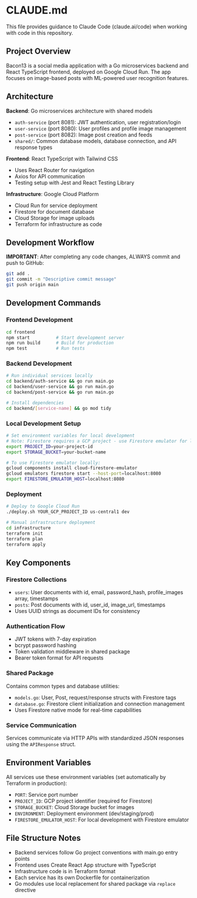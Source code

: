 # CLAUDE.md

This file provides guidance to Claude Code (claude.ai/code) when working with code in this repository.

## Project Overview

Bacon13 is a social media application with a Go microservices backend and React TypeScript frontend, deployed on Google Cloud Run. The app focuses on image-based posts with ML-powered user recognition features.

## Architecture

**Backend**: Go microservices architecture with shared models
- `auth-service` (port 8081): JWT authentication, user registration/login
- `user-service` (port 8080): User profiles and profile image management  
- `post-service` (port 8082): Image post creation and feeds
- `shared/`: Common database models, database connection, and API response types

**Frontend**: React TypeScript with Tailwind CSS
- Uses React Router for navigation
- Axios for API communication
- Testing setup with Jest and React Testing Library

**Infrastructure**: Google Cloud Platform
- Cloud Run for service deployment
- Firestore for document database
- Cloud Storage for image uploads
- Terraform for infrastructure as code

## Development Workflow

**IMPORTANT**: After completing any code changes, ALWAYS commit and push to GitHub:
```bash
git add .
git commit -m "Descriptive commit message"
git push origin main
```

## Development Commands

### Frontend Development
```bash
cd frontend
npm start          # Start development server
npm run build      # Build for production
npm test           # Run tests
```

### Backend Development
```bash
# Run individual services locally
cd backend/auth-service && go run main.go
cd backend/user-service && go run main.go  
cd backend/post-service && go run main.go

# Install dependencies
cd backend/[service-name] && go mod tidy
```

### Local Development Setup
```bash
# Set environment variables for local development
# Note: Firestore requires a GCP project - use Firestore emulator for local testing
export PROJECT_ID=your-project-id
export STORAGE_BUCKET=your-bucket-name

# To use Firestore emulator locally:
gcloud components install cloud-firestore-emulator
gcloud emulators firestore start --host-port=localhost:8080
export FIRESTORE_EMULATOR_HOST=localhost:8080
```

### Deployment
```bash
# Deploy to Google Cloud Run
./deploy.sh YOUR_GCP_PROJECT_ID us-central1 dev

# Manual infrastructure deployment
cd infrastructure
terraform init
terraform plan
terraform apply
```

## Key Components

### Firestore Collections
- `users`: User documents with id, email, password_hash, profile_images array, timestamps
- `posts`: Post documents with id, user_id, image_url, timestamps
- Uses UUID strings as document IDs for consistency

### Authentication Flow
- JWT tokens with 7-day expiration
- bcrypt password hashing
- Token validation middleware in shared package
- Bearer token format for API requests

### Shared Package
Contains common types and database utilities:
- `models.go`: User, Post, request/response structs with Firestore tags
- `database.go`: Firestore client initialization and connection management
- Uses Firestore native mode for real-time capabilities

### Service Communication
Services communicate via HTTP APIs with standardized JSON responses using the `APIResponse` struct.

## Environment Variables

All services use these environment variables (set automatically by Terraform in production):
- `PORT`: Service port number
- `PROJECT_ID`: GCP project identifier (required for Firestore)
- `STORAGE_BUCKET`: Cloud Storage bucket for images
- `ENVIRONMENT`: Deployment environment (dev/staging/prod)
- `FIRESTORE_EMULATOR_HOST`: For local development with Firestore emulator

## File Structure Notes

- Backend services follow Go project conventions with main.go entry points
- Frontend uses Create React App structure with TypeScript
- Infrastructure code is in Terraform format
- Each service has its own Dockerfile for containerization
- Go modules use local replacement for shared package via `replace` directive